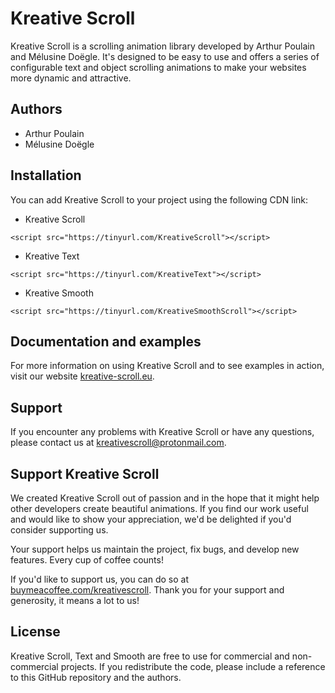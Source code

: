 # Kreative Scroll

Kreative Scroll is a scrolling animation library developed by Arthur Poulain and Mélusine Doëgle. It's designed to be easy to use and offers a series of configurable text and object scrolling animations to make your websites more dynamic and attractive.

## Authors

- Arthur Poulain
- Mélusine Doëgle

## Installation

You can add Kreative Scroll to your project using the following CDN link:

- Kreative Scroll

```<script src="https://tinyurl.com/KreativeScroll"></script>```


- Kreative Text

```<script src="https://tinyurl.com/KreativeText"></script>```


- Kreative Smooth

```<script src="https://tinyurl.com/KreativeSmoothScroll"></script>```



## Documentation and examples

For more information on using Kreative Scroll and to see examples in action, visit our website [kreative-scroll.eu](https://kreative-scroll.eu/).


## Support

If you encounter any problems with Kreative Scroll or have any questions, please contact us at kreativescroll@protonmail.com.


## Support Kreative Scroll

We created Kreative Scroll out of passion and in the hope that it might help other developers create beautiful animations. If you find our work useful and would like to show your appreciation, we'd be delighted if you'd consider supporting us.

Your support helps us maintain the project, fix bugs, and develop new features. Every cup of coffee counts!

If you'd like to support us, you can do so at [buymeacoffee.com/kreativescroll](https://www.buymeacoffee.com/kreativescroll). Thank you for your support and generosity, it means a lot to us!


## License

Kreative Scroll, Text and Smooth are free to use for commercial and non-commercial projects. If you redistribute the code, please include a reference to this GitHub repository and the authors.
